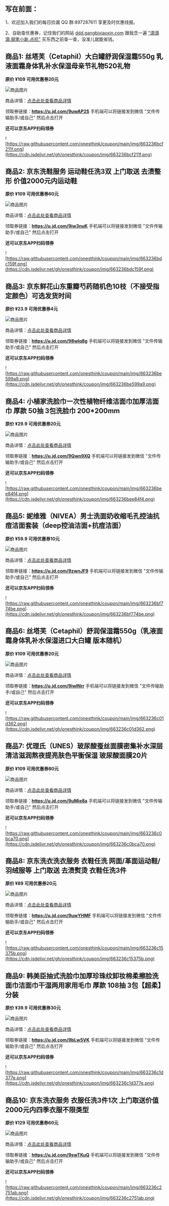 ## 写在前面：

1、欢迎加入我们的每日捡漏 QQ 群:897287611 享更及时优惠线报。

2、自助查优惠券，记住我们的网站 [ddd.gangbixiaoxin.com](https://ddd.gangbixiaoxin.com) 跟我念一遍 ["滴滴滴.钢笔小新.点抗"](https://ddd.gangbixiaoxin.com) 买东西之前查一查，没准儿就能省钱。

## 商品1: 丝塔芙（Cetaphil）大白罐舒润保湿霜550g 乳液面霜身体乳补水保湿母亲节礼物520礼物

**原价 ¥109 可用优惠券20元**

![商品图片](http://img14.360buyimg.com/n1/jfs/t1/235843/1/15639/77344/66262707Fcd575315/8ee2661258907a47.jpg)

商品详情：[点击此处查看商品详情](https://union-click.jd.com/jdc?e=1003156031&amp;p=JF8BASYJK1olXwMEVF5eCE0eB18IGloVXAcFVFpbCUInRzBQRQQlBENHFRxWFlVPRjtUBABAQlRcCEBdCUoXAm4PG18TXA8dDRsBVXtrAGZKew98VWRxBERZYChOAmd0ZR5DUQoyVW5eCUsQCmkPHVIQbQdSVQ5cWEpHAl8IG2tHM9-EzYrOupyKlbmHpI2f6FRDFonmrJyyjF8JK1sTXQMGU1lUC08TAm84G1MSbdGv7IvXuZ6furuWk4ys-tOL6IrDgHsnM2w4G1oUXwYGU19fCHsnA18LKwV7XFUEV15ZDxx5XihXWR5MBkVsVFlUCUgRBm84GVoUXwQyZG4GTyBgZhR3fzBzFnVWLD4oXElEWjhUQFN7XwIBUB4LSUhHaAhMTRJcHkcKZG4)

领取券链接：**https://u.jd.com/9uwAP2S** 手机端可以将链接发到微信 "文件传输助手/或自己" 然后点击打开

**还可以京东APP扫码领券**

![https://raw.githubusercontent.com/onesthink/coupon/main/img/663236bcf211f.png](https://cdn.jsdelivr.net/gh/onesthink/coupon/img/663236bcf211f.png)

## 商品2: 京东洗鞋服务 运动鞋任洗3双 上门取送 去渍整形 价值2000元内运动鞋

**原价 ¥109 可用优惠券60元**

![商品图片](http://img14.360buyimg.com/n1/jfs/t1/218566/29/3756/320314/618a486dEa03b5ab6/2c2bdfa9918e7702.jpg)

商品详情：[点击此处查看商品详情](https://union-click.jd.com/jdc?e=1003156031&amp;p=JF8BARgJK1olXwMEVVleAU0fC18IGloUXgYGVllbDU4nRzBQRQQlBENHFRxWFlVPRjtUBABAQlRcCEBdCUoWAG8MGVwTWAMdDRsBVXtgRC5wYhIQIWZYECk8UkJSSGtoezBlUQoyVW5eCUsQCmkPHVIQbQdSVQ5cWEpHAl8IG2tDMwYDVV9cAUMQBm84GmsVWwYHUFlaAUgRC2gNK1sdWjbV-eaIgvrCi9bchdPC5KHX3eKJlsMnM18LK1sUXAQCUFlcCksnM284GGtLMwdRU1sJCU8ebTJPRBlQBlAHOl5YDE0QA2YOK1kUXAQAZG5tV0lIZghDbg1WGFp3IBoWYDttBWhbQAV8MwRJHRUHcBBjXCx-HBxxOmQLAG5t)

领取券链接：**https://u.jd.com/9iw3nuK** 手机端可以将链接发到微信 "文件传输助手/或自己" 然后点击打开

**还可以京东APP扫码领券**

![https://raw.githubusercontent.com/onesthink/coupon/main/img/663236bdc159f.png](https://cdn.jsdelivr.net/gh/onesthink/coupon/img/663236bdc159f.png)

## 商品3: 京东鲜花山东重瓣芍药随机色10枝（不接受指定颜色）可选发货时间

**原价 ¥23.9 可用优惠券4元**

![商品图片](http://img14.360buyimg.com/n1/jfs/t1/108042/16/44438/78964/660d5004Fabbb0857/5abab395180fcb31.jpg)

商品详情：[点击此处查看商品详情](https://union-click.jd.com/jdc?e=1003156031&amp;p=JF8BASYJK1olXwMEVFpfC0seCl8IGloVXQcEXV9YCkgnRzBQRQQlBENHFRxWFlVPRjtUBABAQlRcCEBdCUoXA24OEloQXwUdDRsBVXtpGTJbUCAWAWZ9VwknfDAUVRJ6XSVTUQoyVW5eCUsQCmkPHVIQbQdSVQ5cWEpHAl8IG2tXM9Gr44n0t5OUrrazm4ye_NKX0Yj3jZ-po18JK1sTXQMGU1lUCkoSAWo4G1MSbdGv7IvXuZ6furuWk4ys-tOL6IrDgHsnM2w4G1oUXwYGU19fCHsnA18LKwV7XFUEVl5YD0h5XihXWR5ID1psVFtYDksWC2Y4GVoUXwQyZG45di1VQzZoaSdiL3ECDxUmchlTVjVhfl17XwcKCT4baCJNfy9uU1hLDUZ3ZG4)

领取券链接：**https://u.jd.com/98wlq8g** 手机端可以将链接发到微信 "文件传输助手/或自己" 然后点击打开

**还可以京东APP扫码领券**

![https://raw.githubusercontent.com/onesthink/coupon/main/img/663236be599a9.png](https://cdn.jsdelivr.net/gh/onesthink/coupon/img/663236be599a9.png)

## 商品4: 小植家洗脸巾一次性植物纤维洁面巾加厚洁面巾 厚款 50抽 3包洗脸巾 200*200mm

**原价 ¥29.9 可用优惠券20元**

![商品图片](http://img14.360buyimg.com/n1/jfs/t1/196152/5/44245/66317/662db9c8F9001e704/e26855c9fda5c1cc.jpg)

商品详情：[点击此处查看商品详情](https://union-click.jd.com/jdc?e=1003156031&amp;p=JF8BARoJK1olXwMEVVpdD00eBV8IGlsUXgUBV19UCUwRA19MRANLAjZbERscSkAJHTdNTwcKBlMdBgABFksWA24LGFgWXA8DU1hdFxJSXzI4Z1hPO0dYDCU-YzFXXWZLUyVGKHFdJFJROEonAG4IHFITWgALUW5cWEpHAj8JS1olXQYyFTBdCUgSB2kBHGsUbQYEVFtZD0weAW8OGVIlXQ4FZInwsJ6dsrqAoo-L1dG784vUtJ-Ji184K1glXQcDVl5ZD0oVA184G2sWbVhsVQ1bCkoWV2lmRhxKH0NeBhczCE4TBmsKE1IlXwcDVlxtOHtXRDZzaA5mW05WVVkaYDllehJYXyZqGlhsUx4bASt3QiZ8GgtzPQZYJCddOHs)

领取券链接：**https://u.jd.com/9Qwn9XQ** 手机端可以将链接发到微信 "文件传输助手/或自己" 然后点击打开

**还可以京东APP扫码领券**

![https://raw.githubusercontent.com/onesthink/coupon/main/img/663236bee84f4.png](https://cdn.jsdelivr.net/gh/onesthink/coupon/img/663236bee84f4.png)

## 商品5: 妮维雅（NIVEA）男士洗面奶收缩毛孔控油抗痘洁面套装（deep控油洁面+抗痘洁面）

**原价 ¥59.9 可用优惠券10元**

![商品图片](http://img14.360buyimg.com/n1/jfs/t1/135205/7/44727/153708/6630c207F9f643981/b981b01c7454a672.jpg)

商品详情：[点击此处查看商品详情](https://union-click.jd.com/jdc?e=1003156031&amp;p=JF8BASAJK1olXwMEVF5cCEgSAV8IGloUWQAEUlZeAEgnRzBQRQQlBENHFRxWFlVPRjtUBABAQlRcCEBdCUoWB2kOHVMWVQUdDRsBVXtnUHV2XjtdJGQLU18jYA9BWRhzSxtDUQoyVW5eCUsQCmkPHVIQbQdSVQ5cWEpHAl8IG2tGM9KVy4jXjZO9twFaWg57D0dAVG5cOEsRA2oMHFwcXwQFUFltCEMQM7ilo46f7NOK7YrDgJyupLqBp4-L1TYyZF1tCEoWAW8MHFoXXTYyVG5eOBV5AjwPHlIVXARsCRkCSg5IRz1mG14SXQEAVlptCkoWAW04K2tHFkZwMgEGfi9OeB1MbBtmA1lJXCAWfAB5AW0Pf118H1FqMFwfcSBUVzMAK2s)

领取券链接：**https://u.jd.com/9zwnJF9** 手机端可以将链接发到微信 "文件传输助手/或自己" 然后点击打开

**还可以京东APP扫码领券**

![https://raw.githubusercontent.com/onesthink/coupon/main/img/663236bf774be.png](https://cdn.jsdelivr.net/gh/onesthink/coupon/img/663236bf774be.png)

## 商品6: 丝塔芙（Cetaphil）舒润保湿霜550g（乳液面霜身体乳补水保湿进口大白罐 版本随机）

**原价 ¥109 可用优惠券20元**

![商品图片](http://img14.360buyimg.com/n1/jfs/t1/109973/9/40798/83103/662f7864F1eb981ed/ae201c3bdc77774c.jpg)

商品详情：[点击此处查看商品详情](https://union-click.jd.com/jdc?e=1003156031&amp;p=JF8BAQ8JK1olXDYCVV9cDEwTA20MG1olGVlaCgFtUQ5SQi0DBUVNGFJeSwUIFxlJX3EIGloUWQEGVFxZCEoIWipURmsdW1BECgJVVi5DSxZJZF0XNgdYVVYbBEcnAl8LGlsSVAAFUldYOEpHAj8JS1pFXDYCVG4LZksWAm4LHVIdWAYyVW5dDksSB2gPElkSXAUFZF5VD3vArtfdkerA1b_WytaKsezCitPchdMlbTYBZF5cCUkXB2gJGVslbQYyV24DZkpEBGpcGl8cM1tFCxwYSRUUbW8NH10SWgQAZFxcCUkVM184YClNIgBWCDkvTkJudBUPTRpoWVpXJCQiZklseQ1BeyIdBHRQESteXQgXVF84)

领取券链接：**https://u.jd.com/9iwlNrr** 手机端可以将链接发到微信 "文件传输助手/或自己" 然后点击打开

**还可以京东APP扫码领券**

![https://raw.githubusercontent.com/onesthink/coupon/main/img/663236c01d362.png](https://cdn.jsdelivr.net/gh/onesthink/coupon/img/663236c01d362.png)

## 商品7: 优理氏（UNES）玻尿酸蚕丝面膜密集补水深层清洁滋润熬夜提亮肤色平衡保湿 玻尿酸面膜20片

**原价 ¥109 可用优惠券80元**

![商品图片](http://img14.360buyimg.com/n1/jfs/t1/230237/19/16955/57125/66306dabFa0820faa/b242616028e94635.jpg)

商品详情：[点击此处查看商品详情](https://union-click.jd.com/jdc?e=1003156031&amp;p=JF8BARYJK1olXwMFXVZVCUkSBF8IGloTWQAAVl1aAEoVC19MRANLAjZbERscSkAJHTdNTwcKBlMdBgABFksWAmkMHVkXXgEKVVxVFxJSXzI4XytQDU5wPCw_CDVDcRgPAUF-L1VhJFJROEonAG4IHFITWgALUW5cWEpHAj8JS1olXQYyFTBeCEoRAV8JK1sTXQMHXVdfCkwTBm04G1MSbdGv7IvXuZ6furuWk4ys-tOL6IrDgHsnM2w4G1oUXwYGU19fCHsnA18LKwV7XFUFUVZcARt5XihUQ1kTXk5sXV9aAUIQAV8KGloXXzYyZAccVghLUQt4c1hwNWcEDgleTRB1SwhMRzUXGE51EhgqCTN_YhFSEh99IE4yZA)

领取券链接：**https://u.jd.com/9uMie8a** 手机端可以将链接发到微信 "文件传输助手/或自己" 然后点击打开

**还可以京东APP扫码领券**

![https://raw.githubusercontent.com/onesthink/coupon/main/img/663236c0bca70.png](https://cdn.jsdelivr.net/gh/onesthink/coupon/img/663236c0bca70.png)

## 商品8: 京东洗衣洗衣服务 衣鞋任洗 网面/革面运动鞋/羽绒服等 上门取送 去渍熨烫 衣鞋任洗3件

**原价 ¥89 可用优惠券20元**

![商品图片](http://img14.360buyimg.com/n1/jfs/t1/154443/31/27827/157866/6368d9f2Ececf0b58/5cb005eae728b852.jpg)

商品详情：[点击此处查看商品详情](https://union-click.jd.com/jdc?e=1003156031&amp;p=JF8BARoJK1olXwMEVVZYCk4UC18IGloRWgULVl9YDU8eAV9MRANLAjZbERscSkAJHTdNTwcKBlMdBgABFksWAmsPGFIXXAMHUFdfFxJSXzI4Ey0PFVJZH1w4TSkSBm9tYl5LO155JFJROEonAG4IHFITWgALUW5cWEpHAj8JS1olXQYyFTBdCEweAm4KHmsUbQYEVFtZD0weBm8OHlslXQ4FZInwsJ6dsrqAoo-L1dG784vUtJ-Ji184K1glXQcDVl5ZD0oVA184G2sWbVhsVQ1YX0JEBm5mRhxKH0NGVxszCEwQAWoKGV8lXwcDVlxtOHtldQhXezpiWWdiBxcGeEIefhxhHQEVXUBsVigkTywTSjF2ehwWIn9WEScnOHs)

领取券链接：**https://u.jd.com/9uwYHMF** 手机端可以将链接发到微信 "文件传输助手/或自己" 然后点击打开

**还可以京东APP扫码领券**

![https://raw.githubusercontent.com/onesthink/coupon/main/img/663236c15375b.png](https://cdn.jsdelivr.net/gh/onesthink/coupon/img/663236c15375b.png)

## 商品9: 韩美臣抽式洗脸巾加厚珍珠纹卸妆棉柔擦脸洗面巾洁面巾干湿两用家用毛巾 厚款 108抽 3包【超柔】分装

**原价 ¥39.9 可用优惠券30元**

![商品图片](http://img14.360buyimg.com/n1/jfs/t1/119003/5/35252/88223/644d39b7Ffdde002e/46b7a7858d063058.jpg)

商品详情：[点击此处查看商品详情](https://union-click.jd.com/jdc?e=1003156031&amp;p=JF8BARkJK1olXwQAVFpaAE8UBV8IGloTWAMEUlpfCkwWAF9MRANLAjZbERscSkAJHTdNTwcKBlMdBgABFksWAmkNHl0TWQQAU19eFxJSXzI4Q1kXBgRVD1s-SUxuQwhqRS0WPUZ3ElJROEonAG4IHFITWgALUW5cWEpHAj8JS1olXQYyFTBdCUgWB2cBGWsUbQYEVFtYAUIfBmsIHVIlXQ4FZInwsJ6dsrqAoo-L1dG784vUtJ-Ji184K1glXQcDVl5ZD0oVA184G2sWbVhsVQ1VCEsWCmlmRhxJBVALFQszAEgUAWoAEmsXXAcAVm5tOC5nUwQLQCIVDk5YJBhVaB9ofxxtaAN1VGgAVD5aCgNuUSdbbQBxP0FpMx5tOA)

领取券链接：**https://u.jd.com/9bLw5VK** 手机端可以将链接发到微信 "文件传输助手/或自己" 然后点击打开

**还可以京东APP扫码领券**

![https://raw.githubusercontent.com/onesthink/coupon/main/img/663236c1d377e.png](https://cdn.jsdelivr.net/gh/onesthink/coupon/img/663236c1d377e.png)

## 商品10: 京东洗衣服务 衣服任洗3件1次 上门取送价值2000元内四季衣服不限类型

**原价 ¥129 可用优惠券60元**

![商品图片](http://img14.360buyimg.com/n1/jfs/t1/112797/28/22532/305496/61ee5fbaEc0854e0d/66b2765dce234849.jpg)

商品详情：[点击此处查看商品详情](https://union-click.jd.com/jdc?e=1003156031&amp;p=JF8BARgJK1olXwMEVVpVDUMUBF8IGloUXQ4AUFlUD0InRzBQRQQlBENHFRxWFlVPRjtUBABAQlRcCEBdCUoWA2cKH1wcWg8dDRsBVXt_fDNPRBMRB2RKJh5VDD5lSwkBRyRlUQoyVW5eCUsQCmkPHVIQbQdSVQ5cWEpHAl8IG2tDMwYDVV9cAUMQBm84GmsVWwYHUFlaAU4SC28NK1sdWjbV-eaIgvrCi9bchdPC5KHX3eKJlsMnM18LK1sUXAQCUFlcCksnM284GGtLMwdRUl1UDUJEbTJPRBlQG15JOl5aDkMfA28NK1kUXAQAZG5tYClUYApKQxN8Og5WV10-Vy5BVhRSXixMMwQKVAkEbi5nCwZLaF4RFA8CCW5t)

领取券链接：**https://u.jd.com/9swTKuQ** 手机端可以将链接发到微信 "文件传输助手/或自己" 然后点击打开

**还可以京东APP扫码领券**

![https://raw.githubusercontent.com/onesthink/coupon/main/img/663236c2751ab.png](https://cdn.jsdelivr.net/gh/onesthink/coupon/img/663236c2751ab.png)

